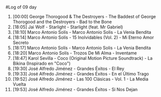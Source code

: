 #Log of 09 day

1. [00:00] George Thorogood & The Destroyers - The Baddest of George Thorogood and the Destroyers - Bad to the Bone
1. [18:05] Jai Wolf - Starlight - Starlight (feat. Mr Gabriel)
1. [18:10] Marco Antonio Solís - Marco Antonio Solis - La Venia Bendita
1. [18:14] Marco Antonio Solís - 15 Inolvidables (Vol. 2) - Mi Eterno Amor Secreto
1. [18:17] Marco Antonio Solís - Marco Antonio Solis - La Venia Bendita
1. [18:20] Marco Antonio Solís - Trozos De Mi Alma - Inventame
1. [18:47] Karol Sevilla - Coco (Original Motion Picture Soundtrack) - La Bikina (Inspirado en "Coco")
1. [19:30] José Alfredo Jiménez - Grandes Éxitos - El Rey
1. [19:33] José Alfredo Jiménez - Grandes Éxitos - En el Último Trago
1. [19:52] José Alfredo Jiménez - Las 100 Clásicas - Vol. 1 - La Media Vuelta
1. [19:53] José Alfredo Jiménez - Grandes Éxitos - Si Nos Dejan
